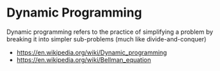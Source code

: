 # Dynamic Programming

Dynamic programming refers to the practice of simplifying a problem by breaking it into simpler sub-problems (much like divide-and-conquer)

* <https://en.wikipedia.org/wiki/Dynamic_programming>
* <https://en.wikipedia.org/wiki/Bellman_equation>
